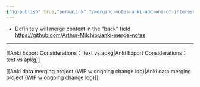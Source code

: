 ```yaml
---
{"dg-publish":true,"permalink":"/merging-notes-anki-add-ons-of-interest/","noteIcon":"2"}
---
```


- Definitely will merge content in the “back” field
https://github.com/Arthur-Milchior/anki-merge-notes

---
[[Anki Export Considerations： text vs apkg\|Anki Export Considerations： text vs apkg]]

[[Anki data merging project (WIP w ongoing change log)\|Anki data merging project (WIP w ongoing change log)]]